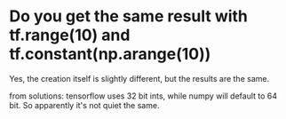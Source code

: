 # Do you get the same result with tf.range(10) and tf.constant(np.arange(10))

Yes, the creation itself is slightly different, but the results are the same.

from solutions: tensorflow uses 32 bit ints, while numpy will default to 64 bit. So apparently it's not quiet the same.
